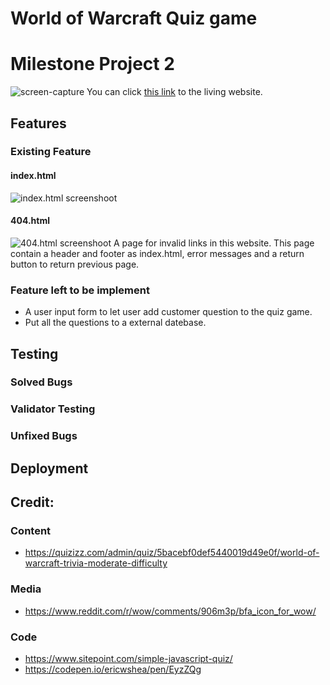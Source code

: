 # World of Warcraft Quiz game
# Milestone Project 2
![screen-capture]()
You can click [this link](https://cloki0610.github.io/CI-Portfolio-Project-2/) to the living website.
## Features
### Existing Feature
#### index.html
![index.html screenshoot]()
#### 404.html
![404.html screenshoot]()
A page for invalid links in this website.
This page contain a header and footer as index.html, 
error messages and a return button to return previous page.

### Feature left to be implement
* A user input form to let user add customer question to the quiz game.
* Put all the questions to a external datebase.
## Testing
### Solved Bugs
### Validator Testing
### Unfixed Bugs

## Deployment

## Credit:
### Content
* https://quizizz.com/admin/quiz/5bacebf0def5440019d49e0f/world-of-warcraft-trivia-moderate-difficulty
### Media
* https://www.reddit.com/r/wow/comments/906m3p/bfa_icon_for_wow/
### Code
* https://www.sitepoint.com/simple-javascript-quiz/
* https://codepen.io/ericwshea/pen/EyzZQg